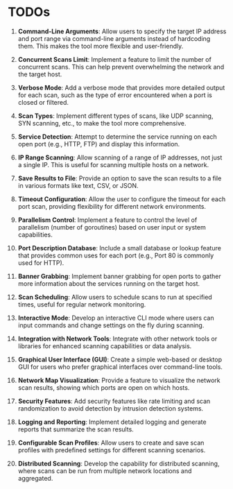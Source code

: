 # TODOs

1. **Command-Line Arguments**: Allow users to specify the target IP address and port range via command-line arguments instead of hardcoding them. This makes the tool more flexible and user-friendly.

2. **Concurrent Scans Limit**: Implement a feature to limit the number of concurrent scans. This can help prevent overwhelming the network and the target host.

3. **Verbose Mode**: Add a verbose mode that provides more detailed output for each scan, such as the type of error encountered when a port is closed or filtered.

4. **Scan Types**: Implement different types of scans, like UDP scanning, SYN scanning, etc., to make the tool more comprehensive.

5. **Service Detection**: Attempt to determine the service running on each open port (e.g., HTTP, FTP) and display this information.

6. **IP Range Scanning**: Allow scanning of a range of IP addresses, not just a single IP. This is useful for scanning multiple hosts on a network.

7. **Save Results to File**: Provide an option to save the scan results to a file in various formats like text, CSV, or JSON.

8. **Timeout Configuration**: Allow the user to configure the timeout for each port scan, providing flexibility for different network environments.

9. **Parallelism Control**: Implement a feature to control the level of parallelism (number of goroutines) based on user input or system capabilities.

10. **Port Description Database**: Include a small database or lookup feature that provides common uses for each port (e.g., Port 80 is commonly used for HTTP).

11. **Banner Grabbing**: Implement banner grabbing for open ports to gather more information about the services running on the target host.

12. **Scan Scheduling**: Allow users to schedule scans to run at specified times, useful for regular network monitoring.

13. **Interactive Mode**: Develop an interactive CLI mode where users can input commands and change settings on the fly during scanning.

14. **Integration with Network Tools**: Integrate with other network tools or libraries for enhanced scanning capabilities or data analysis.

15. **Graphical User Interface (GUI)**: Create a simple web-based or desktop GUI for users who prefer graphical interfaces over command-line tools.

16. **Network Map Visualization**: Provide a feature to visualize the network scan results, showing which ports are open on which hosts.

17. **Security Features**: Add security features like rate limiting and scan randomization to avoid detection by intrusion detection systems.

18. **Logging and Reporting**: Implement detailed logging and generate reports that summarize the scan results.

19. **Configurable Scan Profiles**: Allow users to create and save scan profiles with predefined settings for different scanning scenarios.

20. **Distributed Scanning**: Develop the capability for distributed scanning, where scans can be run from multiple network locations and aggregated.

